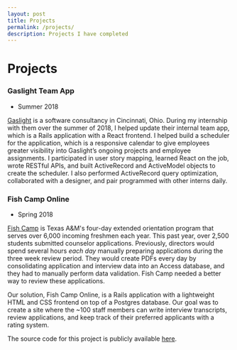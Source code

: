 ```yaml
---
layout: post
title: Projects
permalink: /projects/
description: Projects I have completed
---
```

# Projects
### Gaslight Team App
- Summer 2018  

[Gaslight](https://teamgaslight.com) is a software consultancy in Cincinnati, Ohio.
During my internship with them over the summer of 2018, I helped update their
internal team app, which is a Rails application with a React frontend. I helped build
a scheduler for the application, which is a responsive
calendar to give employees greater visibility into Gaslight’s ongoing projects
and employee assignments. I participated in user story mapping, learned React on
the job, wrote RESTful APIs, and built ActiveRecord and ActiveModel objects to
create the scheduler. I also performed ActiveRecord query optimization,
collaborated with a designer, and pair programmed with other interns daily.

### Fish Camp Online
- Spring 2018  

[Fish Camp](https://www.tamu.edu/traditions/orientation/fish-camp/) is Texas
A&M's four-day extended orientation program that serves over 6,000 incoming
freshmen each year. This past year, over 2,500 students submitted counselor
applications. Previously, directors would spend several hours _each day_
manually preparing applications during the three week review period. They would
create PDFs every day by consolidating application and interview data into an
Access database, and they had to manually perform data validation. Fish Camp
needed a better way to review these applications.

Our solution, Fish Camp Online, is a Rails application with a lightweight HTML
and CSS frontend on top of a Postgres database. Our goal was to create a site
where the ~100 staff members can write interview transcripts, review
applications, and keep track of their preferred applicants with a rating system.

The source code for this project is publicly available
[here](https://github.com/bradenbird/fish-camp-project).
